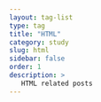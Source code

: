 ```yaml
---
layout: tag-list
type: tag
title: "HTML"
category: study
slug: html
sidebar: false
order: 1
description: >
   HTML related posts
---
```

